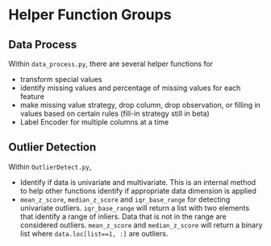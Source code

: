 # Helper Function Groups 

Data Process 
-- 
Within `data_process.py`, there are several helper functions for 
* transform special values 
* identify missing values and percentage of missing values for each 
feature 
* make missing value strategy, drop column, drop observation, 
or filling in values based on certain rules (fill-in strategy still in 
beta)
* Label Encoder for multiple columns at a time 

Outlier Detection 
-- 
Within `OutlierDetect.py`, 
* Identify if data is univariate and multivariate. This is an internal 
method to help other functions identify if appropriate data dimension is 
applied
* `mean_z_score`, `median_z_score` and `iqr_base_range` for detecting 
univariate outliers. `iqr_base_range` will return a list with two 
elements that identify a range of inliers. Data that is not in the range 
are considered outliers. `mean_z_score` and `median_z_score` will return 
a binary list where `data.loc[list==1, :]` are outliers. 
